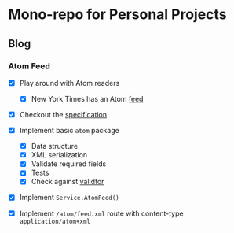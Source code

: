 # Mono-repo for Personal Projects

## Blog

### Atom Feed

- [x] Play around with Atom readers
  - [x] New York Times has an Atom [feed](https://rss.nytimes.com/services/xml/rss/nyt/Technology.xml)
- [x] Checkout the [specification](https://validator.w3.org/feed/docs/atom.html)
- [x] Implement basic `atom` package
  - [x] Data structure
  - [x] XML serialization
  - [x] Validate required fields
  - [x] Tests
  - [x] Check against [validtor](https://validator.w3.org/feed/check.cgi)
- [x] Implement `Service.AtomFeed()`
- [x] Implement `/atom/feed.xml` route with content-type `application/atom+xml`

